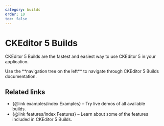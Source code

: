 ```yaml
---
category: builds
order: 10
toc: false
---
```


# CKEditor 5 Builds

CKEditor 5 Builds are the fastest and easiest way to use CKEditor 5 in your application.

<info-box>
	Use the **navigation tree on the left** to navigate through CKEditor 5 Builds documentation.
</info-box>

## Related links

 * {@link examples/index Examples} &ndash; Try live demos of all available builds.
 * {@link features/index Features} &ndash; Learn about some of the features included in CKEditor 5 Builds.

